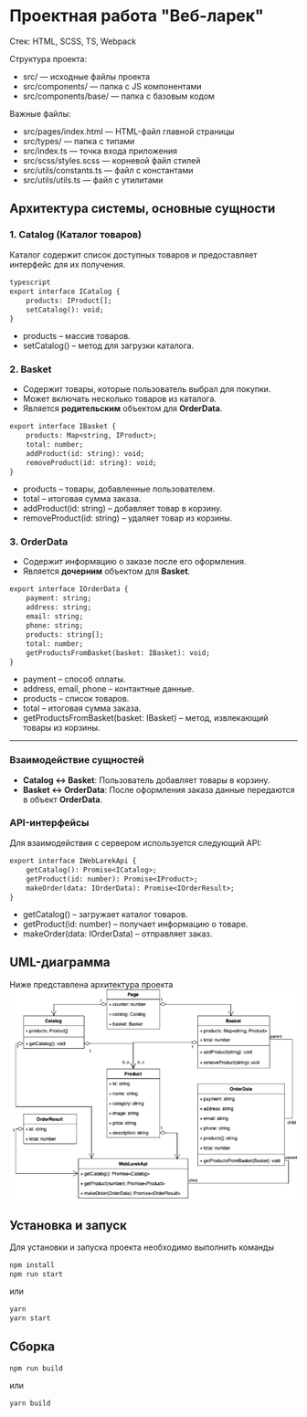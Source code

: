# Проектная работа "Веб-ларек"

Стек: HTML, SCSS, TS, Webpack

Структура проекта:
- src/ — исходные файлы проекта
- src/components/ — папка с JS компонентами
- src/components/base/ — папка с базовым кодом

Важные файлы:
- src/pages/index.html — HTML-файл главной страницы
- src/types/ — папка с типами
- src/index.ts — точка входа приложения
- src/scss/styles.scss — корневой файл стилей
- src/utils/constants.ts — файл с константами
- src/utils/utils.ts — файл с утилитами

## Архитектура системы, основные сущности  

### 1. **Catalog** (Каталог товаров)  
Каталог содержит список доступных товаров и предоставляет интерфейс для их получения.  

```
typescript
export interface ICatalog {
    products: IProduct[];
    setCatalog(): void;
}
```
* products – массив товаров.
* setCatalog() – метод для загрузки каталога.

### 2. **Basket**  
- Содержит товары, которые пользователь выбрал для покупки.  
- Может включать несколько товаров из каталога.  
- Является **родительским** объектом для **OrderData**.  

```
export interface IBasket {
    products: Map<string, IProduct>;
    total: number;
    addProduct(id: string): void;
    removeProduct(id: string): void;
}
```
* products – товары, добавленные пользователем.
* total – итоговая сумма заказа.
* addProduct(id: string) – добавляет товар в корзину.
* removeProduct(id: string) – удаляет товар из корзины.


### 3. **OrderData**  
- Содержит информацию о заказе после его оформления.  
- Является **дочерним** объектом для **Basket**.  

```
export interface IOrderData {
    payment: string;
    address: string;
    email: string;
    phone: string;
    products: string[];
    total: number;
    getProductsFromBasket(basket: IBasket): void;
}
```
* payment – способ оплаты.
* address, email, phone – контактные данные.
* products – список товаров.
* total – итоговая сумма заказа.
* getProductsFromBasket(basket: IBasket) – метод, извлекающий товары из корзины.

---
### Взаимодействие сущностей  
- **Catalog ↔ Basket**: Пользователь добавляет товары в корзину.  
- **Basket ↔ OrderData**: После оформления заказа данные передаются в объект **OrderData**. 

### API-интерфейсы

Для взаимодействия с сервером используется следующий API:

```
export interface IWebLarekApi {
    getCatalog(): Promise<ICatalog>;
    getProduct(id: number): Promise<IProduct>;
    makeOrder(data: IOrderData): Promise<IOrderResult>;
}
```
* getCatalog() – загружает каталог товаров.
* getProduct(id: number) – получает информацию о товаре.
* makeOrder(data: IOrderData) – отправляет заказ.

## UML-диаграмма
Ниже представлена архитектура проекта
![UML-diagram](./UML_diagram.png)

## Установка и запуск
Для установки и запуска проекта необходимо выполнить команды

```
npm install
npm run start
```

или

```
yarn
yarn start
```
## Сборка

```
npm run build
```

или

```
yarn build
```

